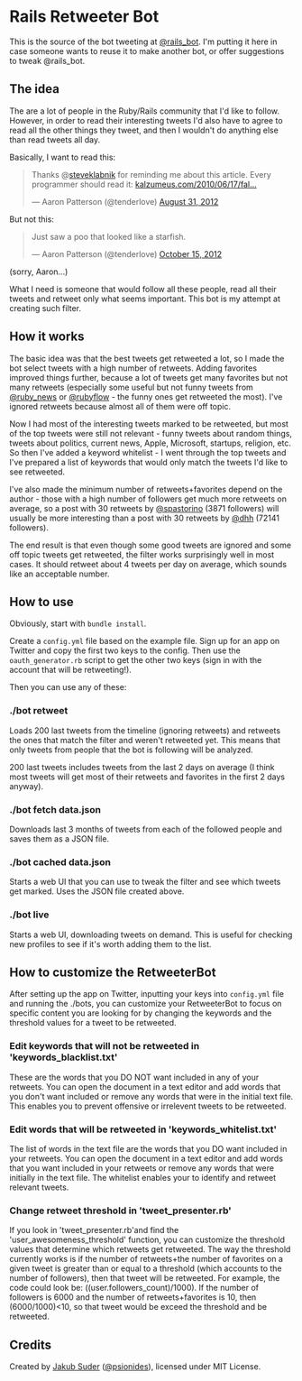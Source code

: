 # Rails Retweeter Bot

This is the source of the bot tweeting at [@rails_bot](https://twitter.com/rails_bot). I'm putting it here in case someone wants to reuse it to make another bot, or offer suggestions to tweak @rails_bot.

## The idea

The are a lot of people in the Ruby/Rails community that I'd like to follow. However, in order to read their interesting tweets I'd also have to agree to read all the other things they tweet, and then I wouldn't do anything else than read tweets all day.

Basically, I want to read this:

<blockquote class="twitter-tweet"><p>Thanks @<a href="https://twitter.com/steveklabnik">steveklabnik</a> for reminding me about this article. Every programmer should read it: <a href="http://t.co/1CgfnckT" title="http://www.kalzumeus.com/2010/06/17/falsehoods-programmers-believe-about-names/">kalzumeus.com/2010/06/17/fal…</a></p>&mdash; Aaron Patterson (@tenderlove) <a href="https://twitter.com/tenderlove/status/241645297019801602" data-datetime="2012-08-31T21:15:03+00:00">August 31, 2012</a></blockquote>
<script async src="//platform.twitter.com/widgets.js" charset="utf-8"></script>

But not this:

<blockquote class="twitter-tweet tw-align-left" width="350"><p>Just saw a poo that looked like a starfish.</p>&mdash; Aaron Patterson (@tenderlove) <a href="https://twitter.com/tenderlove/status/257938626736971776" data-datetime="2012-10-15T20:18:55+00:00">October 15, 2012</a></blockquote>

(sorry, Aaron...)

What I need is someone that would follow all these people, read all their tweets and retweet only what seems important. This bot is my attempt at creating such filter.

## How it works

The basic idea was that the best tweets get retweeted a lot, so I made the bot select tweets with a high number of retweets. Adding favorites improved things further, because a lot of tweets get many favorites but not many retweets (especially some useful but not funny tweets from [@ruby_news](https://twitter.com/ruby_news) or [@rubyflow](https://twitter.com/rubyflow) - the funny ones get retweeted the most). I've ignored retweets because almost all of them were off topic.

Now I had most of the interesting tweets marked to be retweeted, but most of the top tweets were still not relevant - funny tweets about random things, tweets about politics, current news, Apple, Microsoft, startups, religion, etc. So then I've added a keyword whitelist - I went through the top tweets and I've prepared a list of keywords that would only match the tweets I'd like to see retweeted.

I've also made the minimum number of retweets+favorites depend on the author - those with a high number of followers get much more retweets on average, so a post with 30 retweets by [@spastorino](https://twitter.com/spastorino) (3871 followers) will usually be more interesting than a post with 30 retweets by [@dhh](https://twitter.com/dhh) (72141 followers).

The end result is that even though some good tweets are ignored and some off topic tweets get retweeted, the filter works surprisingly well in most cases. It should retweet about 4 tweets per day on average, which sounds like an acceptable number.

## How to use 

Obviously, start with `bundle install`.

Create a `config.yml` file based on the example file. Sign up for an app on Twitter and copy the first two keys to the config. Then use the `oauth_generator.rb` script to get the other two keys (sign in with the account that will be retweeting!).

Then you can use any of these:

### ./bot retweet

Loads 200 last tweets from the timeline (ignoring retweets) and retweets the ones that match the filter and weren't retweeted yet. This means that only tweets from people that the bot is following will be analyzed.

200 last tweets includes tweets from the last 2 days on average (I think most tweets will get most of their retweets and favorites in the first 2 days anyway).

### ./bot fetch data.json

Downloads last 3 months of tweets from each of the followed people and saves them as a JSON file.

### ./bot cached data.json

Starts a web UI that you can use to tweak the filter and see which tweets get marked. Uses the JSON file created above.

### ./bot live

Starts a web UI, downloading tweets on demand. This is useful for checking new profiles to see if it's worth adding them to the list.

## How to customize the RetweeterBot

After setting up the app on Twitter, inputting your keys into `config.yml` file and running the ./bots, you can customize your RetweeterBot to focus on specific content you are looking for by changing the keywords and the threshold values for a tweet to be retweeted.

### Edit keywords that will not be retweeted in 'keywords_blacklist.txt'

These are the words that you DO NOT want included in any of your retweets. You can open the document in a text editor and add words that you don't want included or remove any words that were in the initial text file. This enables you to prevent offensive or irrelevent tweets to be retweeted.

### Edit words that will be retweeted in 'keywords_whitelist.txt'

The list of words in the text file are the words that you DO want included in your retweets. You can open the document in a text editor and add words that you want included in your retweets or remove any words that were initially in the text file. The whitelist enables your to identify and retweet relevant tweets. 

### Change retweet threshold in 'tweet_presenter.rb'  

If you look in 'tweet_presenter.rb'and find the 'user_awesomeness_threshold' function, you can customize the threshold values that determine which retweets get retweeted. The way the threshold currently works is if the number of retweets+the number of favorites on a given tweet is greater than or equal to a threshold (which accounts to the number of followers), then that tweet will be retweeted. 
For example, the code could look be: ((user.followers_count)/1000). If the number of followers is 6000 and the number of retweets+favorites is 10, then (6000/1000)<10, so that tweet would be exceed the threshold and be retweeted.  

## Credits

Created by [Jakub Suder](http://psionides.eu) ([@psionides](https://twitter.com/psionides)), licensed under MIT License.
